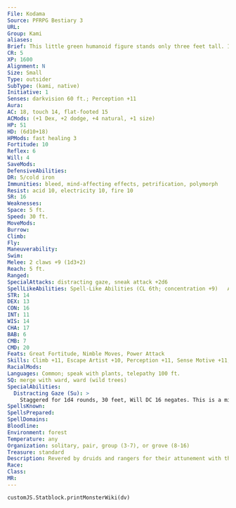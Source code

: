 ```yaml
---
File: Kodama
Source: PFRPG Bestiary 3
URL: 
Group: Kami
aliases: 
Brief: This little green humanoid figure stands only three feet tall. Its head is faceless save for two hollow pits for eyes.
CR: 5
XP: 1600
Alignment: N
Size: Small
Type: outsider
SubType: (kami, native)
Initiative: 1
Senses: darkvision 60 ft.; Perception +11
Aura: 
AC: 18, touch 14, flat-footed 15
ACMods: (+1 Dex, +2 dodge, +4 natural, +1 size)
HP: 51
HD: (6d10+18)
HPMods: fast healing 3
Fortitude: 10
Reflex: 6
Will: 4
SaveMods: 
DefensiveAbilities: 
DR: 5/cold iron
Immunities: bleed, mind-affecting effects, petrification, polymorph
Resist: acid 10, electricity 10, fire 10
SR: 16
Weaknesses: 
Space: 5 ft.
Speed: 30 ft.
MoveMods: 
Burrow: 
Climb: 
Fly: 
Maneuverability: 
Swim: 
Melee: 2 claws +9 (1d3+2)
Reach: 5 ft.
Ranged: 
SpecialAttacks: distracting gaze, sneak attack +2d6
SpellLikeAbilities: Spell-Like Abilities (CL 6th; concentration +9)   At Will-speak with plants (trees only), tree shape   3/day-charm animal (DC 14), entangle (DC 14), tree stride (self plus 50 lbs. of objects only)
STR: 14
DEX: 13
CON: 16
INT: 11
WIS: 14
CHA: 17
BAB: 6
CMB: 7
CMD: 20
Feats: Great Fortitude, Nimble Moves, Power Attack
Skills: Climb +11, Escape Artist +10, Perception +11, Sense Motive +11, Stealth +14, Survival +11
RacialMods: 
Languages: Common; speak with plants, telepathy 100 ft.
SQ: merge with ward, ward (wild trees)
SpecialAbilities:
  Distracting Gaze (Su): >
    Staggered for 1d4 rounds, 30 feet, Will DC 16 negates. This is a mind-affecting effect that requires the kodama to be visible to those it wishes to affect. The save DC is Charisma-based.
SpellsKnown: 
SpellsPrepared: 
SpellDomains: 
Bloodline: 
Environment: forest
Temperature: any
Organization: solitary, pair, group (3-7), or grove (8-16)
Treasure: standard
Description: Revered by druids and rangers for their attunement with the wilds, kodama, known also as tree kami, are the guardians of the wild trees of the forest-they do not protect trees cultivated and grown in civilized areas. (Those trees are protected by different kami, if at all.) A kodama takes a single tree under its protection; typically, all of the trees in a forest that are protected by kodama are clustered together in one particular area.  A kodama in its physical form resembles a barely humanoid creature with only the vaguest of features on its semispherical head. A tree kami is 3 feet tall and weighs 60 pounds. While one might expect the kami of something as large as a tree to itself be larger, the fact that forests are made up of so many trees tends to diminish the singular "presence" any single tree might have. In cases where a tree is particularly ancient or immense, however, the kodama associated with it is much larger-statistics for such rare kodama can be generated by advancing the kodama given here by several Hit Dice and increasing its size-theoretically, a Colossal kodama with more than 20 Hit Dice could exist somewhere in the world. Not all kodama increase in power by gaining racial Hit Dice, though, as some instead progress by gaining class levels, particularly levels of druid, though a rare few kodama kami-those possessed of minds more ordered and structured than is normal for their race-take the path of the monk.  Kodama are more curious about visitors than most kami, and often manifest their physical bodies simply to watch and observe newcomers to their groves. A kodama usually manifests on the far side of its tree, or in the shadows of the undergrowth, so that it can slowly step out into visibility to quietly observe with its distracting, empty-eyed gaze. This gaze can be particularly unnerving. Those who have fallen under its supernatural effects often have different descriptions of how the gaze made them feel (ashamed, frightened, curious, amused, and nervous being the most common reactions), yet the end result is essentially the same. While under observation by a curious kodama, few are those who can continue their actions without being at least somewhat distracted by the kami's attention.  When a kodama must fight (typically in order to defend its tree or other kami), it moves quickly-kodama work best in groups, and when confronted alone generally use tree stride to travel to another part of the forest to raise a small host of allies to aid
Race: 
Class: 
MR: 
---
```

```dataviewjs
customJS.Statblock.printMonsterWiki(dv)
```
